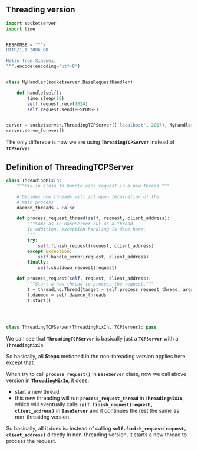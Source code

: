 ## Threading version

```python
import socketserver
import time


RESPONSE = """\
HTTP/1.1 200k OK

Hello from Xiaowei.
""".encode(encoding='utf-8')


class MyHandler(socketserver.BaseRequestHandler):

	def handle(self):
		time.sleep(10)
		self.request.recv(1024)
		self.request.send(RESPONSE)


server = socketserver.ThreadingTCPServer(('localhost', 2017), MyHandler)
server.serve_forever()
```

The only differece is now we are using **`ThreadingTCPServer`** instead of **`TCPServer`**.

## Definition of ThreadingTCPServer

```python
class ThreadingMixIn:
    """Mix-in class to handle each request in a new thread."""

    # Decides how threads will act upon termination of the
    # main process
    daemon_threads = False

    def process_request_thread(self, request, client_address):
        """Same as in BaseServer but as a thread.
        In addition, exception handling is done here.
        """
        try:
            self.finish_request(request, client_address)
        except Exception:
            self.handle_error(request, client_address)
        finally:
            self.shutdown_request(request)

    def process_request(self, request, client_address):
        """Start a new thread to process the request."""
        t = threading.Thread(target = self.process_request_thread, args = (request, client_address))
        t.daemon = self.daemon_threads
        t.start()
        
        


class ThreadingTCPServer(ThreadingMixIn, TCPServer): pass
```

We can see that **`ThreadingTCPServer`** is basically just a **`TCPServer`** with a **`ThreadingMixIn`**.

So basically, all **Steps** metioned in the non-threading version applies here except that:

When try to call **`process_request()`** in **`BaseServer`** class, now we call above version in **`ThreadingMixIn`**, it does:

* start a new thread
* this new threading will run **`process_request_thread`** in **`ThreadingMixIn`**, which will eventually calls **`self.finish_request(request, client_address)`** in **`BaseServer`** and it continues the rest the same as non-threaidng version.

So basically, all it does is: instead of calling **`self.finish_request(request, client_address)`** directly in non-threading version, it starts a new thread to process the request.